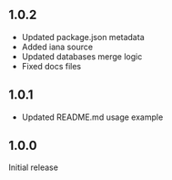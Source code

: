 ## 1.0.2

- Updated package.json metadata
- Added iana source
- Updated databases merge logic
- Fixed docs files

## 1.0.1

- Updated README.md usage example

## 1.0.0

Initial release
